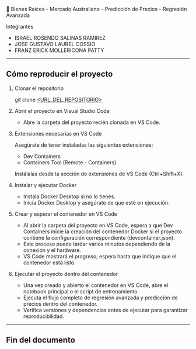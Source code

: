 🏡 Bienes Raíces - Mercado Australiano - Predicción de Precios - Regresión Avanzada

Integrantes
* ISRAEL ROSENDO SALINAS RAMIREZ
* JOSE GUSTAVO LAUREL COSSIO
* FRANZ ERICK MOLLERICONA PATTY

--------------------------------------------------------------------------------
Cómo reproducir el proyecto
--------------------------------------------------------------------------------

1. Clonar el repositorio

   git clone [<URL_DEL_REPOSITORIO>](https://github.com/jglaurel/ProyectoRD.git)


2. Abrir el proyecto en Visual Studio Code

   - Abre la carpeta del proyecto recién clonada en VS Code.

3. Extensiones necesarias en VS Code

   Asegúrate de tener instaladas las siguientes extensiones:
   - Dev Containers
   - Containers Tool (Remote - Containers)

   Instálalas desde la sección de extensiones de VS Code (Ctrl+Shift+X).

4. Instalar y ejecutar Docker

   - Instala Docker Desktop si no lo tienes.
   - Inicia Docker Desktop y asegúrate de que esté en ejecución.

5. Crear y esperar el contenedor en VS Code

   - Al abrir la carpeta del proyecto en VS Code, espera a que Dev Containers inicie la creación del contenedor Docker si el proyecto contiene la configuración correspondiente (devcontainer.json).
   - Este proceso puede tardar varios minutos dependiendo de la conexión y el hardware.
   - VS Code mostrará el progreso; espera hasta que indique que el contenedor está listo.

6. Ejecutar el proyecto dentro del contenedor

   - Una vez creado y abierto el contenedor en VS Code, abre el notebook principal o el script de entrenamiento.
   - Ejecuta el flujo completo de regresión avanzada y predicción de precios dentro del contenedor.
   - Verifica versiones y dependencias antes de ejecutar para garantizar reproducibilidad.

--------------------------------------------------------------------------------
Fin del documento
--------------------------------------------------------------------------------
